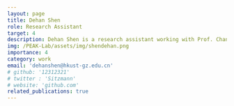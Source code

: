 ```yaml
---
layout: page
title: Dehan Shen​
role: ​​Research Assistant​​
target: 4
description: Dehan Shen is a research assistant working with Prof. Changhao Chen. He graduated from the University of Sheffield with a Master's degree in Robotics and from Shanghai University with a Bachelor's degree in Electronic Information Engineering. His research interests include learning-based inertial odometry and proprioceptive intelligence.
img: /PEAK-Lab/assets/img/shendehan.png
importance: 4
category: work
email: 'dehanshen@hkust-gz.edu.cn'
# github: '12312321'
# twitter : 'Sitzmann'
# website: 'github.com'
related_publications: true
---
```


